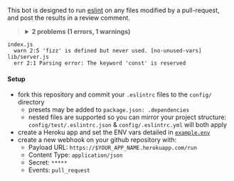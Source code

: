 This bot is designed to run [eslint][] on any files modified by a pull-request, and post the results in a review comment.

> <details><summary><b>2 problems (1 errors, 1 warnings)</b></summary>
```
index.js
  warn 2:5 'fizz' is defined but never used. [no-unused-vars]
lib/server.js
  err 2:1 Parsing error: The keyword 'const' is reserved
```
</details>

#### Setup
- fork this repository and commit your `.eslintrc` files to the `config/` directory
  - presets may be added to `package.json: .dependencies`
  - nested files are supported so you can mirror your project structure: `config/test/.eslintrc.json` & `config/.eslintrc.yml` will both apply
- create a Heroku app and set the ENV vars detailed in [`example.env`](example.env)
- create a new webhook on your github repository with:
  - Payload URL: `https://$YOUR_APP_NAME.herokuapp.com/run`
  - Content Type: `application/json`
  - Secret: `*****`
  - Events: `pull_request`

[eslint]: http://eslint.org
